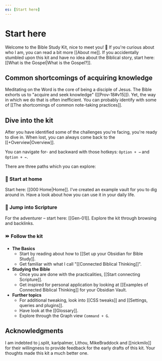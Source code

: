 ```yaml
---
es: [Start here]
---
```

# Start here
Welcome to the Bible Study Kit, nice to meet you! 👋 If you're curious about who I am, you can read a bit more [[About me]]. If you accidentally stumbled upon this kit and have no idea about the Biblical story, start here: [[What is the Gospel|What is the Gospel?]].

## Common shortcomings of acquiring knowledge
Meditating on the Word is the core of being a disciple of Jesus. The Bible exhorts us to "acquire and seek knowledge" ([[Prov-18#v15]]). Yet, the way in which we do that is often inefficient. You can probably identify with some of [[The shortcomings of common note-taking practices]]. 

## Dive into the kit
After you have identified some of the challenges you're facing, you're ready to dive in. When lost, you can always come back to the [[+Overview|Overview]].

You can navigate for- and backward with those hotkeys: `Option + →` and `Option + ←`.

There are three paths which you can explore:

### 🏡 Start at home 
Start here: [[000 Home|Home]]. I've created an example vault for you to dig around in. Have a look about how you can use it in your daily life. 

### 📖 Jump into Scripture
For the adventurer – start here: [[Gen-01]]. Explore the kit through browsing and backlinks.

### ⏩ Follow the kit
* **The Basics**
	* Start by reading about how to [[Set up your Obsidian for Bible Study]]. 
	* Get familiar with what I call "[[Connected Biblical Thinking]]".
* **Studying the Bible**
	* Once you are done with the practicalities, [[Start connecting Scripture]].
	* Get inspired for personal application by looking at [[Examples of Connected Biblical Thinking]] for your Obsidian Vault.
* **Further topics**
	* For additional tweaking, look into [[CSS tweaks]] and [[Settings, queries and plugins]].
	* Have look at the [[Glossary]].
	* Explore through the Graph view `Command + G`.

## Acknowledgments
I am indebted to j.split, karlpalmer, Lithou, MikeBraddock and [[nickmilo]] for their willingness to provide feedback for the early drafts of this kit. Your thoughts made this kit a much better one.